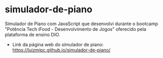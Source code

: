 # simulador-de-piano
 Simulador de Piano com JavaScript que desenvolvi durante o bootcamp "Potência Tech iFood - Desenvolvimento de Jogos" oferecido pela plataforma de ensino DIO.
 * Link da página web do simulador de piano: https://luizmipc.github.io/simulador-de-piano/
